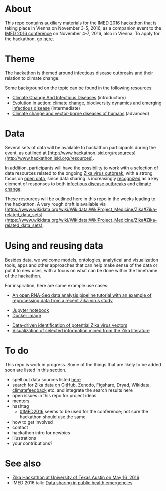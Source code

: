 # About
This repo contains auxiliary materials for the [IMED 2016 hackathon](http://www.hackathon.isid.org/) that is taking place in Vienna on November 3-5, 2016, as a companion event to the [IMED 2016 conference](http://imed.isid.org/) on November 4-7, 2016, also in Vienna. To apply for the hackathon, go [here](http://www.hackathon.isid.org/apply).

# Theme
The hackathon is themed around infectious disease outbreaks and their relation to climate change.

Some background on the topic can be found in the following resources:
* [Climate Change And Infectious Diseases](http://www.who.int/globalchange/environment/en/chapter6.pdf) (introductory)
* [Evolution in action: climate change, biodiversity dynamics and emerging infectious disease](https://doi.org/10.1098/rstb.2013.0553) (intermediate)
* [Climate change and vector-borne diseases of humans](http://rstb.royalsocietypublishing.org/content/370/1665.toc) (advanced)

# Data
Several sets of data will be available to hackathon participants during the event, as outlined at [http://www.hackathon.isid.org/resources](http://www.hackathon.isid.org/resources). 

In addition, participants will have the possibility to work with a selection of data resources related to the ongoing [Zika virus outbreak](https://en.wikipedia.org/wiki/2015%E2%80%9316_Zika_virus_epidemic), with a strong focus on [open data](https://en.wikipedia.org/wiki/Open_data), since data sharing is increasingly [recognized](http://dx.doi.org/10.1371/journal.pmed.1002109) as a key element of responses to both [infectious disease outbreaks](https://wellcome.ac.uk/news/sharing-data-during-zika-and-other-global-health-emergencies) and [climate change](https://www.engadget.com/2016/09/22/white-house-fight-climate-change-data-sharing/).

These resources will be outlined here in this repo in the weeks leading to the hackathon. A very rough draft is available via [https://www.wikidata.org/wiki/Wikidata:WikiProject_Medicine/Zika#Zika-related_data_sets](https://www.wikidata.org/wiki/Wikidata:WikiProject_Medicine/Zika#Zika-related_data_sets).

# Using and reusing data
Besides data, we welcome models, ontologies, analytical and visualization tools, apps and other approaches that can help make sense of the data or put it to new uses, with a focus on what can be done within the timeframe of the hackathon. 

For inspiration, here are some example use cases:
* [An open RNA-Seq data analysis pipeline tutorial with an example of reprocessing data from a recent Zika virus study](http://dx.doi.org/10.12688/f1000research.9110.1)
 - [Jupyter notebook](http://nbviewer.jupyter.org/github/maayanlab/Zika-RNAseq-Pipeline/blob/master/Zika.ipynb)
 - [Docker image](https://hub.docker.com/r/maayanlab/zika/)
* [Data-driven identification of potential Zika virus vectors](http://dx.doi.org/10.1101/077966)
* [Visualization of selected information mined from the Zika literature](https://larsgw.github.io/contentmine-fellowship/html/card_c05.html)

# To do
This repo is work in progress. Some of the things that are likely to be added soon are listed in this section.
* spell out data sources listed [here](https://www.wikidata.org/wiki/Wikidata:WikiProject_Medicine/Zika#Zika-related_data_sets)
* search for Zika data [on GitHub](https://github.com/search?utf8=%E2%9C%93&q=zika+data), Zenodo, Figshare, Dryad, Wikidata, [climatefeedback](http://climatefeedback.org/) etc. and integrate the search results here
* open issues in this repo for project ideas
* mentors
* hashtag 
   - [#IMED2016](https://twitter.com/hashtag/IMED2016?src=hash) seems to be used for the conference; not sure the hackathon should use the same
* how to get involved
* contact
* hackathon intro for newbies
* illustrations
* your contributions?

# See also
* [Zika Hackathon at University of Texas Austin on May 16, 2016](https://github.com/cloudera-cares-austin/zika-hackathon)
* IMED 2016 talk: [Data sharing in public health emergencies](https://github.com/Daniel-Mietchen/talks/blob/master/IMED-2016.md)
